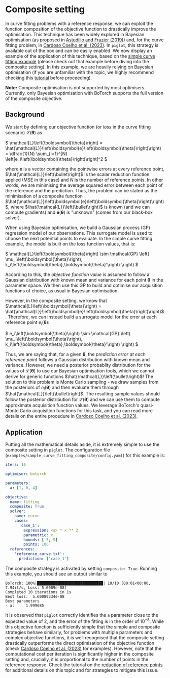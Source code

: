 # Composite setting

In curve fitting problems with a reference response, we can exploit the function composition of the objective function to drastically improve the optimisation.
This technique has been widely explored in Bayesian optimisation (as proposed in [Astudillo and Frazier (2019)](https://doi.org/10.48550/arXiv.1906.01537)) and, for the curve fitting problem, in [Cardoso Coelho et al. (2023)](https://dx.doi.org/10.2139/ssrn.4674421).
In `piglot`, this strategy is available out of the box and can be easily enabled.
We now display an example of the application of this technique, based on the [simple curve fitting example](../sample_curve_fitting/description.md) (please check out that example before diving into the composite setting).
In this example, we are heavily relying on Bayesian optimisation (if you are unfamiliar with the topic, we highly recommend checking this [tutorial](https://doi.org/10.48550/arXiv.1807.02811) before proceeding).

**Note:** Composite optimisation is not supported by most optimisers.
Currently, only Bayesian optimisation with BoTorch supports the full version of the composite objective.

## Background

We start by defining our objective function (or *loss* in the curve fitting scenario) $\mathcal{L}\left(\boldsymbol{\theta}\right)$ as

$
    \mathcal{L}\left(\boldsymbol{\theta}\right)
    =
    \hat{\mathcal{L}}\left(\boldsymbol{e}\left(\boldsymbol{\theta}\right)\right)
    =
    \dfrac{1}{N}
    \sum_{i=1}^{N}
    \left[e_i\left(\boldsymbol{\theta}\right)\right]^2
$

where $\boldsymbol{e}$ is a vector containing the pointwise errors at every reference point, $\hat{\mathcal{L}}\left(\bullet\right)$ is the scalar reduction function applied (MSE in this case) and $N$ is the number of reference points.
In other words, we are minimising the average squared error between each point of the reference and the prediction.
Thus, the problem can be stated as the minimisation of a composite function $\hat{\mathcal{L}}\left(\boldsymbol{e}\left(\boldsymbol{\theta}\right)\right)$, where $\hat{\mathcal{L}}\left(\bullet\right)$ is known (and we can compute gradients) and $\boldsymbol{e}\left(\boldsymbol{\theta}\right)$ is "unknown" (comes from our black-box solver).

When using Bayesian optimisation, we build a Gaussian process (GP) regression model of our observations.
This surrogate model is used to choose the next potential points to evaluate.
In the simple curve fitting example, the model is built on the loss function values, that is:

$
    \mathcal{L}\left(\boldsymbol{\theta}\right)
    \sim
    \mathcal{GP}
    \left(
        \mu_i\left(\boldsymbol{\theta}\right),
        k_i\left(\boldsymbol{\theta},\boldsymbol{\theta}'\right)
    \right)
$

According to this, the *objective function value* is assumed to follow a Gaussian distribution with known mean and variance for each point $\boldsymbol{\theta}$ in the parameter space.
We then use this GP to build and optimise our acquisition functions of choice, as usual in Bayesian optimisation.

However, in the composite setting, we know that $\mathcal{L}\left(\boldsymbol{\theta}\right) = \hat{\mathcal{L}}\left(\boldsymbol{e}\left(\boldsymbol{\theta}\right)\right)$.
Therefore, we can instead build a surrogate model for the error at each reference point $e_i\left(\boldsymbol{\theta}\right)$:

$
    e_i\left(\boldsymbol{\theta}\right)
    \sim
    \mathcal{GP}
    \left(
        \mu_i\left(\boldsymbol{\theta}\right),
        k_i\left(\boldsymbol{\theta},\boldsymbol{\theta}'\right)
    \right)
$

Thus, we are saying that, for a given $\boldsymbol{\theta}$, the *prediction error at each reference point* follows a Gaussian distribution with known mean and variance.
However, we need a posterior probablity distribution for the values of $\mathcal{L}\left(\boldsymbol{\theta}\right)$ to use our Bayesian optimisation tools, which we cannot derive for generic functions $\hat{\mathcal{L}}\left(\bullet\right)$!
The solution to this problem is Monte Carlo sampling - we draw samples from the posteriors of $e_i\left(\boldsymbol{\theta}\right)$ and then evaluate them through $\hat{\mathcal{L}}\left(\bullet\right)$.
The resulting sample values should follow the posterior distribution for $\mathcal{L}\left(\boldsymbol{\theta}\right)$ and we can use them to compute approximate acquisition function values.
We leverage BoTorch's quasi-Monte Carlo acquisition functions for this task, and you can read more details on the entire procedure in [Cardoso Coelho et al. (2023)](https://dx.doi.org/10.2139/ssrn.4674421).

## Application

Putting all the mathematical details aside, it is extremely simple to use the composite setting in `piglot`.
The configuration file (`examples/sample_curve_fitting_composite/config.yaml`) for this example is:
```yaml
iters: 10

optimiser: botorch

parameters:
  a: [1, 0, 4]

objective:
  name: fitting
  composite: True
  solver:
    name: curve
    cases:
      'case_1':
        expression: <a> * x ** 2
        parametric: x
        bounds: [-5, 5]
        points: 100
  references:
    'reference_curve.txt':
      prediction: ['case_1']
```
The composite strategy is activated by setting `composite: True`.
Running this example, you should see an output similar to
```
BoTorch: 100%|█████████████████████████████| 10/10 [00:01<00:00,  7.94it/s, Loss: 5.6009e-08]
Completed 10 iterations in 1s
Best loss:  5.60089334e-08
Best parameters
- a:     1.999685
```
It is observed that `piglot` correctly identifies the `a` parameter close to the expected value of 2, and the error of the fitting is in the order of $10^{-8}$.
While this objective function is sufficiently simple that the simple and composite strategies behave similarly, for problems with multiple parameters and complex objective functions, it is well recognised that the composite setting drastically outperforms the direct optimisation of the objective function (check [Cardoso Coelho et al. (2023)](https://dx.doi.org/10.2139/ssrn.4674421) for examples).
However, note that the computational cost per iteration is significantly higher in the composite setting and, crucially, it is proportional to the number of points in the reference response.
Check the tutorial on the [reduction of reference points](../reference_reduction_composite/description.md) for additional details on this topic and for strategies to mitigate this issue.

